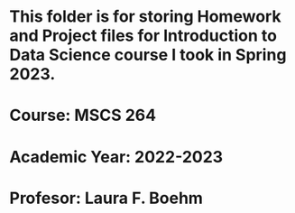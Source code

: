 # This folder is for storing Homework and Project files for Introduction to Data Science course I took in Spring 2023. 
# Course: MSCS 264
# Academic Year: 2022-2023
# Profesor: Laura F. Boehm